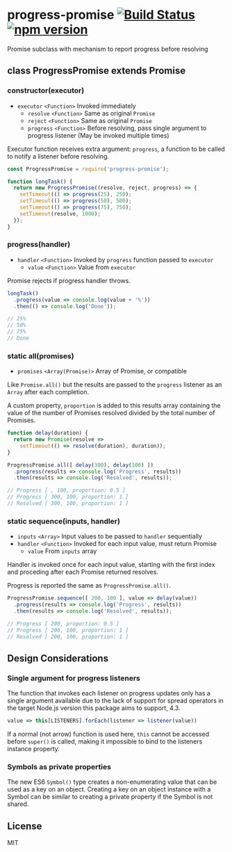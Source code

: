 # progress-promise [![Build Status](https://travis-ci.org/numtel/progress-promise.svg?branch=master)](https://travis-ci.org/numtel/progress-promise) [![npm version](https://badge.fury.io/js/progress-promise.svg)](https://www.npmjs.com/package/progress-promise)

Promise subclass with mechanism to report progress before resolving

## class ProgressPromise extends Promise

### constructor(executor)
* `executor` `<Function>` Invoked immediately
  * `resolve` `<Function>` Same as original `Promise`
  * `reject` `<Function>` Same as original `Promise`
  * `progress` `<Function>` Before resolving, pass single argument to progress listener (May be invoked multiple times)

Executor function receives extra argument: `progress`, a function to be called to notify a listener before resolving.

```javascript
const ProgressPromise = require('progress-promise');

function longTask() {
  return new ProgressPromise((resolve, reject, progress) => {
    setTimeout(() => progress(25), 250);
    setTimeout(() => progress(50), 500);
    setTimeout(() => progress(75), 750);
    setTimeout(resolve, 1000);
  });
}
```

### progress(handler)
* `handler` `<Function>` Invoked by `progress` function passed to `executor`
  * `value` `<Function>` Value from `executor`

Promise rejects if progress handler throws.

```javascript
longTask()
  .progress(value => console.log(value + '%'))
  .then(() => console.log('Done'));

// 25%
// 50%
// 75%
// Done
```

### static all(promises)
* `promises` `<Array(Promise)>` Array of Promise, or compatible

Like `Promise.all()` but the results are passed to the `progress` listener as an `Array` after each completion.

A custom property, `proportion` is added to this results array containing the value of the number of Promises resolved divided by the total number of Promises.

```javascript
function delay(duration) {
  return new Promise(resolve =>
    setTimeout(() => resolve(duration), duration));
}

ProgressPromise.all([ delay(300), delay(100) ])
  .progress(results => console.log('Progress', results))
  .then(results => console.log('Resolved', results));

// Progress [ , 100, proportion: 0.5 ]
// Progress [ 300, 100, proportion: 1 ]
// Resolved [ 300, 100, proportion: 1 ]
```

### static sequence(inputs, handler)
* `inputs` `<Array>` Input values to be passed to `handler` sequentially
* `handler` `<Function>` Invoked for each input value, must return Promise
  * `value` From `inputs` array

Handler is invoked once for each input value, starting with the first index and proceding after each Promise returned resolves.

Progress is reported the same as `ProgressPromise.all()`.

```javascript
ProgressPromise.sequence([ 200, 100 ], value => delay(value))
  .progress(results => console.log('Progress', results))
  .then(results => console.log('Resolved', results));

// Progress [ 200, proportion: 0.5 ]
// Progress [ 200, 100, proportion: 1 ]
// Resolved [ 200, 100, proportion: 1 ]
```

## Design Considerations

### Single argument for progress listeners

The function that invokes each listener on progress updates only has a single argument available due to the lack of support for spread operators in the target Node.js version this package aims to support, 4.3.

```javascript
value => this[LISTENERS].forEach(listener => listener(value))
```
If a normal (not arrow) function is used here, `this` cannot be accessed before `super()` is called, making it impossible to bind to the listeners instance property.

### Symbols as private properties

The new ES6 `Symbol()` type creates a non-enumerating value that can be used as a key on an object. Creating a key on an object instance with a Symbol can be similar to creating a private property if the Symbol is not shared.


## License

MIT
